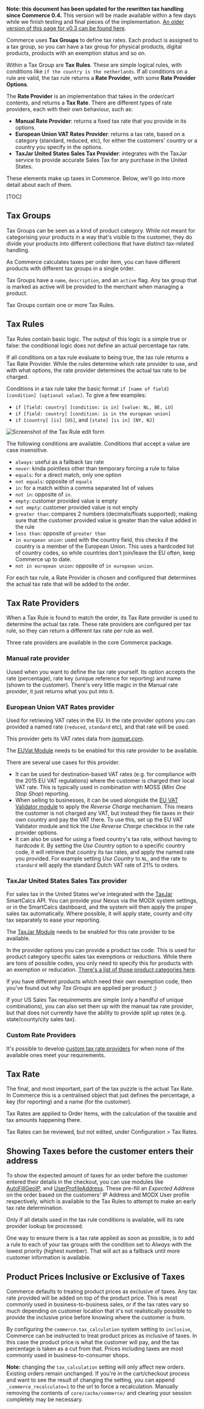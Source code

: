 **Note: this document has been updated for the rewritten tax handling since Commerce 0.4.** This version will be made available within a few days while we finish testing and final pieces of the implementation. [An older version of this page for v0.3 can be found here](https://github.com/modmore/docs/blob/96019ccb1c9b3eb29451c405d72bdfbee69301cf/en/01_Commerce/v1/10_Taxes.md).

Commerce uses **Tax Groups** to define tax rates. Each product is assigned to a tax group, so you can have a tax group for physical products, digital products, products with an exemption status and so on. 

Within a Tax Group are **Tax Rules**. These are simple logical rules, with conditions like `if the country is the netherlands`. If all conditions on a rule are valid, the tax rule returns a **Rate Provider**, with some **Rate Provider Options**. 

The **Rate Provider** is an implementation that takes in the order/cart contents, and returns a **Tax Rate**. There are different types of rate providers, each with their own behaviour, such as:

- **Manual Rate Provider**: returns a fixed tax rate that you provide in its options.
- **European Union VAT Rates Provider**: returns a tax rate, based on a category (standard, reduced, etc), for either the customers' country or a country you specify in the options. 
- **TaxJar United States Sales Tax Provider**: integrates with the TaxJar service to provide accurate Sales Tax for any purchase in the United States. 

These elements make up taxes in Commerce. Below, we'll go into more detail about each of them.

[TOC]

## Tax Groups

Tax Groups can be seen as a kind of product category. While not meant for categorising your products in a way that's visible to the customer, they do divide your products into different collections that have distinct tax-related handling.

As Commerce calculates taxes per order item, you can have different products with different tax groups in a single order.

Tax Groups have a `name`, `description`, and an `active` flag. Any tax group that is marked as active will be provided to the merchant when managing a product.

Tax Groups contain one or more Tax Rules. 

## Tax Rules

Tax Rules contain basic logic. The output of this logic is a simple true or false: the conditional logic does not define an actual percentage tax rate.

If all conditions on a tax rule evaluate to being true, the tax rule returns a Tax Rate Provider. While the rules determine which rate provider to use, and with what options, the rate provider determines the actual tax rate to be charged.

Conditions in a tax rule take the basic format `if [name of field] [condition] [optional value]`. To give a few examples:

- `if [field: country] [condition: is in] [value: NL, BE, LU]`
- `if [field: country] [condition: is in the european union]`
- `if [country] [is] [US]`, and `[state] [is in] [NY, NJ]`

![Screenshot of the Tax Rule edit form](../images/taxes/tax-rule-manual.jpg)

The following conditions are available. Conditions that accept a value are case insensitive. 

- `always`: useful as a fallback tax rate
- `never`: kinda pointless other than temporary forcing a rule to false
- `equals`: for a direct match, only one option
- `not equals`: opposite of `equals`
- `in`: for a match within a comma separated list of values
- `not in`: opposite of `in`.
- `empty`: customer provided value is empty
- `not empty`: customer provided value is not empty
- `greater than`: compares 2 numbers (decimals/floats supported), making sure that the customer provided value is greater than the value added in the rule
- `less than`: opposite of `greater than`
- `in european union`: used with the country field, this checks if the country is a member of the European Union. This uses a hardcoded list of country codes, so while countries don't join/leave the EU often, keep Commerce up to date. 
- `not in european union`: opposite of `in european union`.

For each tax rule, a Rate Provider is chosen and configured that determines the actual tax rate that will be added to the order.

## Tax Rate Providers

When a Tax Rule is found to match the order, its Tax Rate provider is used to determine the actual tax rate. These rate providers are configured per tax rule, so they can return a different tax rate per rule as well. 

Three rate providers are available in the core Commerce package. 

### Manual rate provider

Uused when you want to define the tax rate yourself. Its option accepts the rate (percentage), rate key (unique reference for reporting) and name (shown to the customer). There's very little magic in the Manual rate provider, it just returns what you put into it.

### European Union VAT Rates provider

Used for retrieving VAT rates in the EU. In the rate provider options you can provided a named rate (`reduced`, `standard` etc), and that rate will be used. 

This provider gets its VAT rates data from [jsonvat.com](https://jsonvat.com/). 

The [EUVat Module](Modules/Taxes/EUVat) needs to be enabled for this rate provider to be available.

There are several use cases for this provider. 

- It can be used for destination-based VAT rates (e.g. for compliance with the 2015 EU VAT regulations) where the customer is charged their local VAT rate. This is typically used in combination with MOSS (_Mini One Stop Shop_) reporting. 
- When selling to businesses, it can be used alongside the [EU VAT Validator module](Modules/Address_Validation/EUVat_Validator) to apply the _Reverse Charge_ mechanism. This means the customer is not charged any VAT, but instead they file taxes in their own country and pay the VAT there. To use this, set up the EU VAT Validator module and tick the _Use Reverse Charge_ checkbox in the rate provider options.
- It can also be used for using a fixed country's tax rate, without having to hardcode it. By setting the _Use Country_ option to a specific country code, it will retrieve that country its tax rates, and apply the named rate you provided. For example setting _Use Country_ to `NL`, and the rate to `standard` will apply the standard Dutch VAT rate of 21% to orders.

### TaxJar United States Sales Tax provider

For sales tax in the United States we've integrated with the [TaxJar](https://taxjar.com) SmartCalcs API. You can provide your Nexus via the MODX system settings, or in the SmartCalcs dashboard, and the system will then apply the proper sales tax automatically. Where possible, it will apply state, county and city tax separately to ease your reporting.

The [TaxJar Module](Modules/Taxes/TaxJar) needs to be enabled for this rate provider to be available.

In the provider options you can provide a product tax code. This is used for product category specific sales tax exemptions or reductions. While there are tons of possible codes, you only need to specify this for products with an exemption or reducation. [There's a list of those product categories here](https://developers.taxjar.com/api/reference/#categories). 

If you have different products which need their own exemption code, then you've found out why _Tax Groups_ are applied per product ;)

If your US Sales Tax requirements are simple (only a handful of unique combinations), you can also set them up with the manual tax rate provider, but that does not currently have the ability to provide split up rates (e.g. state/county/city sales tax). 

### Custom Rate Providers

It's possible to develop [custom tax rate providers](Developer/Custom_Tax_Rate_Providers) for when none of the available ones meet your requirements. 

## Tax Rate

The final, and most important, part of the tax puzzle is the actual Tax Rate. In Commerce this is a centralised object that just defines the percentage, a key (for reporting) and a name (for the customer). 

Tax Rates are applied to Order Items, with the calculation of the taxable and tax amounts happening there. 

Tax Rates can be reviewed, but not edited, under Configuration > Tax Rates. 

## Showing Taxes before the customer enters their address

To show the expected amount of taxes for an order before the customer entered their details in the checkout, you can use modules like [AutoFillGeoIP](Modules/Cart/AutoFillGeoIP), and [UserProfileAddress](Modules/Cart/UserProfileAddress). These pre-fill an _Expected Address_ on the order based on the customers' IP Address and MODX User profile respectively, which is available to the Tax Rules to attempt to make an early tax rate determination.

Only if all details used in the tax rule conditions is available, will its rate provider lookup be processed. 

One way to ensure there is a tax rate applied as soon as possible, is to add a rule to each of your tax groups with the condition set to _Always_ with the lowest priority (highest number). That will act as a fallback until more customer information is available. 

## Product Prices Inclusive or Exclusive of Taxes

Commerce defaults to treating product prices as exclusive of taxes. Any tax rate provided will be added on top of the product price. This is most commonly used in business-to-business sales, or if the tax rates vary so much depending on customer location that it's not realistically possible to provide the inclusive price before knowing where the customer is from. 

By configuring the `commerce.tax_calculation` system setting to `inclusive`, Commerce can be instructed to treat product prices as inclusive of taxes. In this case the product price is what the customer will pay, and the tax percentage is taken as a cut from that. Prices including taxes are most commonly used in business-to-consumer shops. 

**Note:** changing the `tax_calculation` setting will only affect new orders. Existing orders remain unchanged. If you're in the cart/checkout process and want to see the result of changing the setting, you can append `_commerce_recalculate=1` to the url to force a recalculation. Manually removing the contents of `core/cache/commerce/` and clearing your session completely may be necessary. 
